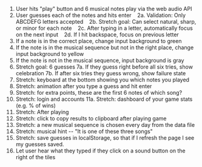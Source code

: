 1. User hits "play" button and 6 musical notes play via the web audio API
2. User guesses each of the notes and hits enter
      2a. Validation: Only ABCDEFG letters accepted
      2b. Stretch goal: Can select natural, sharp, or minor for each note
      2c. After typing in a letter, automatically focus on the next input
      2d. If I hit backspace, focus on previous letter
3. If a note is in the correct place, change input background to green
4. If the note is in the musical sequence but not in the right place, change input background to yellow
5. If the note is not in the musical sequence, input background is gray
6. Stretch goal: 6 guesses
   7a. If they guess right before all six tries, show celebration
   7b. If after six tries they guess wrong, show failure state
7. Stretch: keyboard at the bottom showing you which notes you played
8. Stretch: animation after you type a guess and hit enter
9. Stretch: for extra points, these are the first 6 notes of which song?
10. Stretch: login and accounts
    11a. Stretch: dashboard of your game stats (e.g. % of wins)
11. Stretch: After playing
12. Stretch: click to copy results to clipboard after playing game
13. Stretch: a new musical sequence is chosen every day from the data file
14. Stretch: musical hint -- "It is one of these three songs"
15. Stretch: save guesses in localStorage, so that if I refresh the page I see my guesses saved.
16. Let user hear what they typed if they click on a sound button on the right of the tiles
